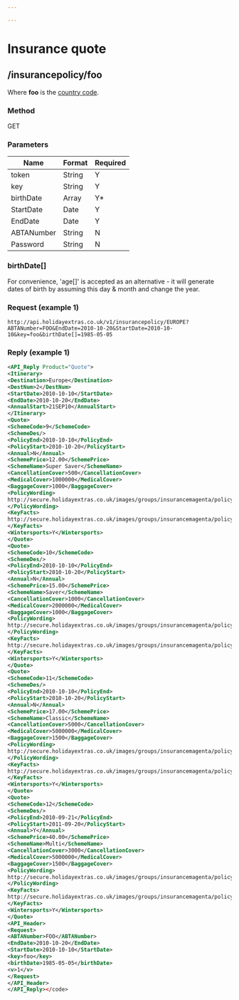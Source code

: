 ```yaml
---

---
```


# Insurance quote

## /insurancepolicy/foo

Where **foo** is the [ country code](hxapi/insurance ).

### Method

GET

### Parameters

 | Name       | Format | Required | 
 | ----       | ------ | -------- | 
 | token      | String | Y        | 
 | key        | String | Y        | 
 | birthDate  | Array  | Y*       | 
 | StartDate  | Date   | Y        | 
 | EndDate    | Date   | Y        | 
 | ABTANumber | String | N        | 
 | Password   | String | N        | 

###  birthDate[] 

For convenience, 'age[]' is accepted as an alternative - it will generate dates of birth by assuming this day & month and change the year.

### Request (example 1)

```
http://api.holidayextras.co.uk/v1/insurancepolicy/EUROPE?ABTANumber=FOO&EndDate=2010-10-20&StartDate=2010-10-10&key=foo&birthDate[]=1985-05-05
```

### Reply (example 1)

```xml
<API_Reply Product="Quote">
<Itinerary>
<Destination>Europe</Destination>
<DestNum>2</DestNum>
<StartDate>2010-10-10</StartDate>
<EndDate>2010-10-20</EndDate>
<AnnualStart>21SEP10</AnnualStart>
</Itinerary>
<Quote>
<SchemeCode>9</SchemeCode>
<SchemeDes/>
<PolicyEnd>2010-10-10</PolicyEnd>
<PolicyStart>2010-10-20</PolicyStart>
<Annual>N</Annual>
<SchemePrice>12.00</SchemePrice>
<SchemeName>Super Saver</SchemeName>
<CancellationCover>500</CancellationCover>
<MedicalCover>1000000</MedicalCover>
<BaggageCover>1000</BaggageCover>
<PolicyWording>
http://secure.holidayextras.co.uk/images/groups/insurancemagenta/policy_wording/Direct - PW.pdf
</PolicyWording>
<KeyFacts>
http://secure.holidayextras.co.uk/images/groups/insurancemagenta/policy_wording/Direct - KF.pdf
</KeyFacts>
<Wintersports>Y</Wintersports>
</Quote>
<Quote>
<SchemeCode>10</SchemeCode>
<SchemeDes/>
<PolicyEnd>2010-10-10</PolicyEnd>
<PolicyStart>2010-10-20</PolicyStart>
<Annual>N</Annual>
<SchemePrice>15.00</SchemePrice>
<SchemeName>Saver</SchemeName>
<CancellationCover>1000</CancellationCover>
<MedicalCover>2000000</MedicalCover>
<BaggageCover>1000</BaggageCover>
<PolicyWording>
http://secure.holidayextras.co.uk/images/groups/insurancemagenta/policy_wording/Direct - PW.pdf
</PolicyWording>
<KeyFacts>
http://secure.holidayextras.co.uk/images/groups/insurancemagenta/policy_wording/Direct - KF.pdf
</KeyFacts>
<Wintersports>Y</Wintersports>
</Quote>
<Quote>
<SchemeCode>11</SchemeCode>
<SchemeDes/>
<PolicyEnd>2010-10-10</PolicyEnd>
<PolicyStart>2010-10-20</PolicyStart>
<Annual>N</Annual>
<SchemePrice>17.00</SchemePrice>
<SchemeName>Classic</SchemeName>
<CancellationCover>5000</CancellationCover>
<MedicalCover>5000000</MedicalCover>
<BaggageCover>1500</BaggageCover>
<PolicyWording>
http://secure.holidayextras.co.uk/images/groups/insurancemagenta/policy_wording/Direct - PW.pdf
</PolicyWording>
<KeyFacts>
http://secure.holidayextras.co.uk/images/groups/insurancemagenta/policy_wording/Direct - KF.pdf
</KeyFacts>
<Wintersports>Y</Wintersports>
</Quote>
<Quote>
<SchemeCode>12</SchemeCode>
<SchemeDes/>
<PolicyEnd>2010-09-21</PolicyEnd>
<PolicyStart>2011-09-20</PolicyStart>
<Annual>Y</Annual>
<SchemePrice>40.00</SchemePrice>
<SchemeName>Multi</SchemeName>
<CancellationCover>3000</CancellationCover>
<MedicalCover>5000000</MedicalCover>
<BaggageCover>1500</BaggageCover>
<PolicyWording>
http://secure.holidayextras.co.uk/images/groups/insurancemagenta/policy_wording/Direct - PW.pdf
</PolicyWording>
<KeyFacts>
http://secure.holidayextras.co.uk/images/groups/insurancemagenta/policy_wording/Direct - KF.pdf
</KeyFacts>
<Wintersports>Y</Wintersports>
</Quote>
<API_Header>
<Request>
<ABTANumber>FOO</ABTANumber>
<EndDate>2010-10-20</EndDate>
<StartDate>2010-10-10</StartDate>
<key>foo</key>
<birthDate>1985-05-05</birthDate>
<v>1</v>
</Request>
</API_Header>
</API_Reply></code>
